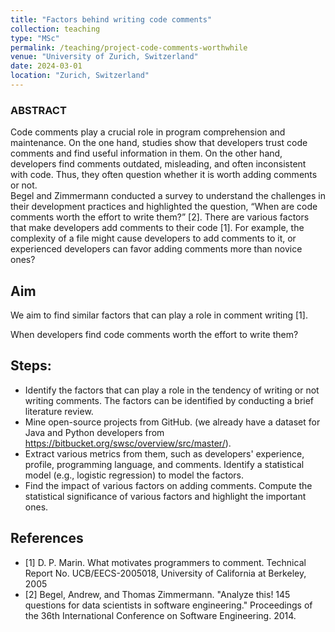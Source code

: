 ```yaml
---
title: "Factors behind writing code comments"
collection: teaching
type: "MSc"
permalink: /teaching/project-code-comments-worthwhile
venue: "University of Zurich, Switzerland"
date: 2024-03-01
location: "Zurich, Switzerland"
---
```



### ABSTRACT
Code comments play a crucial role in program comprehension and maintenance. 
On the one hand, studies show that developers trust code comments and find useful information in them. 
On the other hand, developers find comments outdated, misleading, and often inconsistent with code.  Thus, they often question whether it is worth adding comments or not.  
Begel and Zimmermann conducted a survey to understand the challenges in their development practices and highlighted the question, “When are code comments worth the effort to write them?” [2]. There are various factors that make developers add comments to their code [1]. For example, the complexity of a file might cause developers to add comments to it, or experienced developers can favor adding comments more than novice ones? 

## Aim
We aim to find similar factors that can play a role in comment writing [1]. 

When developers find code comments worth the effort to write them?

## Steps: 
- Identify the factors that can play a role in the tendency of writing or not writing comments. The factors can be identified by conducting a brief literature review.
- Mine open-source projects from GitHub. (we already have a dataset for Java and Python developers from https://bitbucket.org/swsc/overview/src/master/).
- Extract various metrics from them, such as developers' experience, profile, programming language, and comments. 
Identify a statistical model (e.g., logistic regression) to model the factors.
- Find the impact of various factors on adding comments. 
 Compute the statistical significance of various factors and highlight the important ones. 

## References
- [1] D. P. Marin. What motivates programmers to comment. Technical Report No. UCB/EECS-2005018, University of California at Berkeley, 2005
- [2] Begel, Andrew, and Thomas Zimmermann. "Analyze this! 145 questions for data scientists in software engineering." Proceedings of the 36th International Conference on Software Engineering. 2014.

